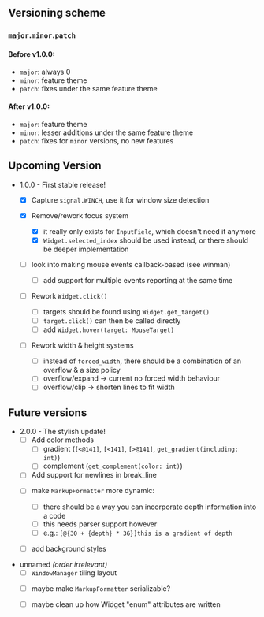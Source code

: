 Versioning scheme
-----------------

### `major`.`minor`.`patch`

#### Before v1.0.0:
- `major`: always 0
- `minor`: feature theme
- `patch`: fixes under the same feature theme

#### After v1.0.0:
- `major`: feature theme
- `minor`: lesser additions under the same feature theme
- `patch`: fixes for `minor` versions, no new features

Upcoming Version
----------------

- 1.0.0 - First stable release!
    * [x] Capture `signal.WINCH`, use it for window size detection

    * [x] Remove/rework focus system
        + [x] it really only exists for `InputField`, which doesn't need it anymore
        + [x] `Widget.selected_index` should be used instead, or there should be deeper implementation

    * [ ] look into making mouse events callback-based (see winman)
        + [ ] add support for multiple events reporting at the same time

    * [ ] Rework `Widget.click()`
        + [ ] targets should be found using `Widget.get_target()`
        + [ ] `target.click()` can then be called directly
        + [ ] add `Widget.hover(target: MouseTarget)`

    * [ ] Rework width & height systems
        + [ ] instead of `forced_width`, there should be a combination of an overflow & a size policy
        + [ ] overflow/expand -> current no forced width behaviour
        + [ ] overflow/clip   -> shorten lines to fit width

Future versions
---------------

- 2.0.0 - The stylish update!
    * [ ] Add color methods
        + [ ] gradient (`[<@141]`, `[<141]`, `[>@141]`, `get_gradient(including: int)`)
        + [ ] complement (`get_complement(color: int)`)

    + [ ] Add support for newlines in break_line

    * [ ] make `MarkupFormatter` more dynamic:
        + [ ] there should be a way you can incorporate depth information into a code
        + [ ] this needs parser support however
        + [ ] e.g.: `[@{30 + {depth} * 36}]this is a gradient of depth`

    * [ ] add background styles


- unnamed *(order irrelevant)*
    + [ ] `WindowManager` tiling layout

    * [ ] maybe make `MarkupFormatter` serializable?

    * [ ] maybe clean up how Widget "enum" attributes are written
